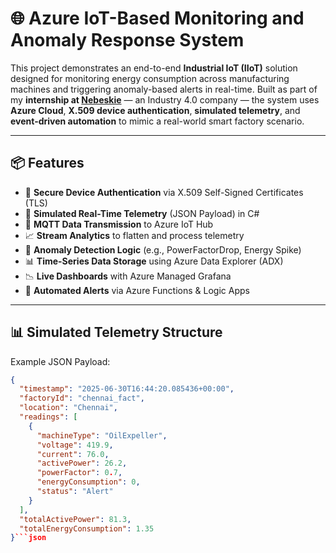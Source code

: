 # 🌐 Azure IoT-Based Monitoring and Anomaly Response System

This project demonstrates an end-to-end **Industrial IoT (IIoT)** solution designed for monitoring energy consumption across manufacturing machines and triggering anomaly-based alerts in real-time. Built as part of my **internship at [Nebeskie](#)** — an Industry 4.0 company — the system uses **Azure Cloud**, **X.509 device authentication**, **simulated telemetry**, and **event-driven automation** to mimic a real-world smart factory scenario.

---

## 📦 Features

- 🔐 **Secure Device Authentication** via X.509 Self-Signed Certificates (TLS)
- 🔁 **Simulated Real-Time Telemetry** (JSON Payload) in C#
- 📡 **MQTT Data Transmission** to Azure IoT Hub
- 📈 **Stream Analytics** to flatten and process telemetry
- 🧠 **Anomaly Detection Logic** (e.g., PowerFactorDrop, Energy Spike)
- 📊 **Time-Series Data Storage** using Azure Data Explorer (ADX)
- 📉 **Live Dashboards** with Azure Managed Grafana
- 🔔 **Automated Alerts** via Azure Functions & Logic Apps

---

## 📊 Simulated Telemetry Structure

Example JSON Payload:
```json
{
  "timestamp": "2025-06-30T16:44:20.085436+00:00",
  "factoryId": "chennai_fact",
  "location": "Chennai",
  "readings": [
    {
      "machineType": "OilExpeller",
      "voltage": 419.9,
      "current": 76.0,
      "activePower": 26.2,
      "powerFactor": 0.7,
      "energyConsumption": 0,
      "status": "Alert"
    }
  ],
  "totalActivePower": 81.3,
  "totalEnergyConsumption": 1.35
}```json


